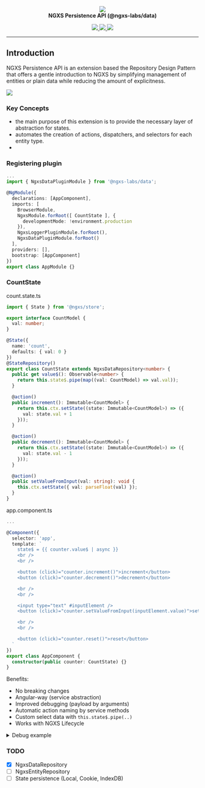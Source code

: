 <p align="center">
  <img src="https://raw.githubusercontent.com/ngxs/store/master/docs/assets/logo.png">
  <br />
  <b>NGXS Persistence API (@ngxs-labs/data)</b>
  <br />
</p>
  
<p align="center">
  
  <a href="https://travis-ci.org/ngxs-labs/data">
    <img src="https://travis-ci.org/ngxs-labs/data.svg?branch=master" />
  </a>
  <a href="https://badge.fury.io/js/%40ngxs-labs%2Fdata">
    <img src="https://badge.fury.io/js/%40ngxs-labs%2Fdata.svg" />
  </a>
  <a href="https://npm-stat.com/charts.html?package=%40ngxs-labs%data&from=2017-01-12">
    <img src="https://img.shields.io/npm/dt/@ngxs-labs/data.svg" />
  </a>
</p>

---

## Introduction

NGXS Persistence API is an extension based the Repository Design Pattern that offers a gentle introduction to NGXS by simplifying management of entities or plain data while reducing the amount of explicitness.

![](https://habrastorage.org/webt/jd/t4/wo/jdt4woihu-chhiwlqqd4eogpelu.png)

### Key Concepts

- the main purpose of this extension is to provide the necessary layer of abstraction for states.
- automates the creation of actions, dispatchers, and selectors for each entity type.
-

### Registering plugin

```ts
...
import { NgxsDataPluginModule } from '@ngxs-labs/data';

@NgModule({
  declarations: [AppComponent],
  imports: [
    BrowserModule,
    NgxsModule.forRoot([ CountState ], {
      developmentMode: !environment.production
    }),
    NgxsLoggerPluginModule.forRoot(),
    NgxsDataPluginModule.forRoot()
  ],
  providers: [],
  bootstrap: [AppComponent]
})
export class AppModule {}
```

### CountState

count.state.ts

```ts
import { State } from '@ngxs/store';

export interface CountModel {
  val: number;
}

@State({
  name: 'count',
  defaults: { val: 0 }
})
@StateRepository()
export class CountState extends NgxsDataRepository<number> {
  public get value$(): Observable<number> {
    return this.state$.pipe(map((val: CountModel) => val.val));
  }

  @action()
  public increment(): Immutable<CountModel> {
    return this.ctx.setState((state: Immutable<CountModel>) => ({
      val: state.val + 1
    }));
  }

  @action()
  public decrement(): Immutable<CountModel> {
    return this.ctx.setState((state: Immutable<CountModel>) => ({
      val: state.val - 1
    }));
  }

  @action()
  public setValueFromInput(val: string): void {
    this.ctx.setState({ val: parseFloat(val) });
  }
}
```

app.component.ts

```ts
...

@Component({
  selector: 'app',
  template: `
    state$ = {{ counter.value$ | async }}
    <br />
    <br />

    <button (click)="counter.increment()">increment</button>
    <button (click)="counter.decrement()">decrement</button>

    <br />
    <br />

    <input type="text" #inputElement />
    <button (click)="counter.setValueFromInput(inputElement.value)">setValueFromInput</button>

    <br />
    <br />

    <button (click)="counter.reset()">reset</button>
  `
})
export class AppComponent {
  constructor(public counter: CountState) {}
}
```

Benefits:

- No breaking changes
- Angular-way (service abstraction)
- Improved debugging (payload by arguments)
- Automatic action naming by service methods
- Custom select data with `this.state$.pipe(..)`
- Works with NGXS Lifecycle

<details>
<summary>Debug example</summary>
<div><br>
  
![](https://habrastorage.org/webt/hg/gz/92/hggz92co_9mvmk8rfqkxfud0bq8.png)

![](https://habrastorage.org/webt/60/7v/ja/607vja_6rkbxsnlfidusmv3263u.png)

<br>
</div>

</details>

### TODO

- [x] NgxsDataRepository<T>
- [ ] NgxsEntityRepository<T>
- [ ] State persistence (Local, Cookie, IndexDB)
